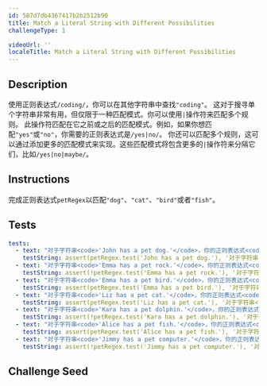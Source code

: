 ```yaml
---
id: 587d7db4367417b2b2512b90
title: Match a Literal String with Different Possibilities
challengeType: 1

videoUrl: ''
localeTitle: Match a Literal String with Different Possibilities
---
```


## Description
<section id='description'>
使用正则表达式<code>/coding/</code>，你可以在其他字符串中查找<code>"coding"</code>。
这对于搜寻单个字符串非常有用，但仅限于一种匹配模式。你可以使用<code>|</code>操作符来匹配多个规则。
此操作符匹配在它之前或之后的匹配模式。例如，如果你想匹配<code>"yes"</code>或<code>"no"</code>，你需要的正则表达式是<code>/yes|no/</code>。
你还可以匹配多个规则，这可以通过添加更多的匹配模式来实现。这些匹配模式将包含更多的<code>|</code>操作符来分隔它们，比如<code>/yes|no|maybe/</code>。
</section>

## Instructions
<section id='instructions'>
完成正则表达式<code>petRegex</code>以匹配<code>"dog"</code>、<code>"cat"</code>、<code>"bird"</code>或者<code>"fish"</code>。
</section>

## Tests
<section id='tests'>

```yml
tests:
  - text: "对于字符串<code>'John has a pet dog.'</code>，你的正则表达式<code>petRegex</code>的<code>test</code>方法应该返回<code>true</code>。"
    testString: assert(petRegex.test('John has a pet dog.'), '对于字符串<code>"John has a pet dog."</code>，你的正则表达式<code>petRegex</code>的<code>test</code>方法应该返回<code>true</code>。');
  - text: "对于字符串<code>'Emma has a pet rock.'</code>，你的正则表达式<code>petRegex</code>的<code>test</code>方法应该返回<code>false</code>。"
    testString: assert(!petRegex.test('Emma has a pet rock.'), '对于字符串<code>"Emma has a pet rock."</code>，你的正则表达式<code>petRegex</code>的<code>test</code>方法应该返回<code>false</code>。');
  - text: "对于字符串<code>'Emma has a pet bird.'</code>，你的正则表达式<code>petRegex</code>的<code>test</code>方法应该返回<code>true</code>。"
    testString: assert(petRegex.test('Emma has a pet bird.'), '对于字符串<code>"Emma has a pet bird."</code>，你的正则表达式<code>petRegex</code>的<code>test</code>方法应该返回<code>true</code>。');
  - text: "对于字符串<code>'Liz has a pet cat.'</code>，你的正则表达式<code>petRegex</code>的<code>test</code>方法应该返回<code>true</code>。"
    testString: assert(petRegex.test('Liz has a pet cat.'), '对于字符串<code>"Liz has a pet cat."</code>，你的正则表达式<code>petRegex</code>的<code>test</code>方法应该返回<code>true</code>。');
  - text: "对于字符串<code>'Kara has a pet dolphin.'</code>，你的正则表达式<code>petRegex</code>的<code>test</code>方法应该返回<code>false</code>。"
    testString: assert(!petRegex.test('Kara has a pet dolphin.'), '对于字符串<code>"Kara has a pet dolphin."</code>，你的正则表达式<code>petRegex</code>的<code>test</code>方法应该返回<code>false</code>。');
  - text: "对于字符串<code>'Alice has a pet fish.'</code>，你的正则表达式<code>petRegex</code>的<code>test</code>方法应该返回<code>true</code>。"
    testString: assert(petRegex.test('Alice has a pet fish.'), '对于字符串<code>"Alice has a pet fish."</code>，你的正则表达式<code>petRegex</code>的<code>test</code>方法应该返回<code>true</code>。');
  - text: "对于字符串<code>'Jimmy has a pet computer.'</code>，你的正则表达式<code>petRegex</code>的<code>test</code>方法应该返回<code>false</code>。"
    testString: assert(!petRegex.test('Jimmy has a pet computer.'), '对于字符串<code>"Jimmy has a pet computer."</code>，你的正则表达式<code>petRegex</code>的<code>test</code>方法应该返回<code>false</code>。');

```

</section>

## Challenge Seed
<section id='challengeSeed'>















</section>

              